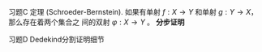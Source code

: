 
习题C
定理 (Schroeder-Bernstein). 如果有单射 $f : X → Y$ 和单射 $g : Y → X$，那么存在着两个集合之
间的双射 $φ : X → Y$ 。
**分步证明**

习题D Dedekind分割证明细节